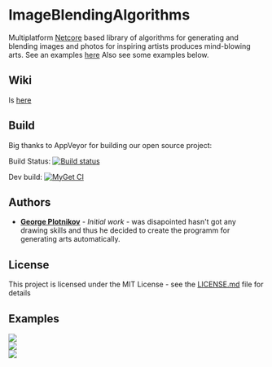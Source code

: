 # ImageBlendingAlgorithms

Multiplatform [Netcore](https://github.com/dotnet/coreclr) based library of algorithms for generating and blending images and photos for inspiring artists produces mind-blowing arts. See an examples [here](https://www.instagram.com/daizychainer/) Also see some examples below.

## Wiki

Is [here](https://github.com/GeorgePlotnikov/ImageBlendingAlgorithms/wiki)

## Build

Big thanks to AppVeyor for building our open source project:

Build Status:  [![Build status](https://ci.appveyor.com/api/projects/status/3wrl63fly957bc80?svg=true)](https://ci.appveyor.com/project/GeorgePlotnikov/imageblendingalgorithms)

Dev build: [![MyGet CI](https://img.shields.io/myget/image-blending-algorithms/v/IBALib.svg)](http://myget.org/gallery/image-blending-algorithms)

## Authors

* **[George Plotnikov](https://georgeplotnikov.github.io)** - *Initial work* - was disapointed hasn't got any drawing skills and thus he decided to create the programm for generating arts automatically.

## License

This project is licensed under the MIT License - see the [LICENSE.md](LICENSE.md) file for details

## Examples

<img src="https://scontent-arn2-1.cdninstagram.com/vp/a2cc76805fa5c1e996518cadce2854ac/5D347636/t51.2885-15/e35/14564995_633835526796206_4644745116144107520_n.jpg?_nc_ht=scontent-arn2-1.cdninstagram.com" />
<br/>
<img src="https://scontent-arn2-1.cdninstagram.com/vp/d33c188afbf5c87cb52ad0c821c69af7/5D41C1F2/t51.2885-15/e35/15538842_351862161857521_8225205380813160448_n.jpg?_nc_ht=scontent-arn2-1.cdninstagram.com" />
<br/>
<img src="https://scontent-arn2-1.cdninstagram.com/vp/99486da80e5c560e9d2799c4b9b4dd8f/5D46E4E8/t51.2885-15/e35/16123896_377962922566190_8282695991971282944_n.jpg?_nc_ht=scontent-arn2-1.cdninstagram.com" />
